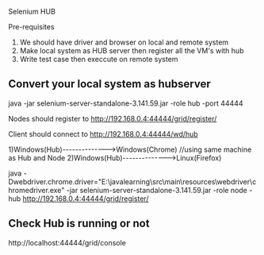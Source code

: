 Selenium HUB

Pre-requisites
1) We should have driver and browser on local and  remote system
2) Make local system as HUB server  then register all the VM's with hub 
3) Write test case then execcute on remote system

Convert your local system as hubserver
---------------------------------------------

java -jar selenium-server-standalone-3.141.59.jar -role hub -port 44444

Nodes should register to http://192.168.0.4:44444/grid/register/

Client should connect to http://192.168.0.4:44444/wd/hub

1)Windows(Hub)-------------->Windows(Chrome)  //using same machine as Hub  and Node
2)Windows(Hub)-------------->Linux(Firefox)


java -Dwebdriver.chrome.driver="E:\javalearning\src\main\resources\webdriver\chromedriver.exe"  -jar selenium-server-standalone-3.141.59.jar -role node  -hub http://192.168.0.4:44444/grid/register/

Check Hub is running or not
----------------------------
http://localhost:44444/grid/console